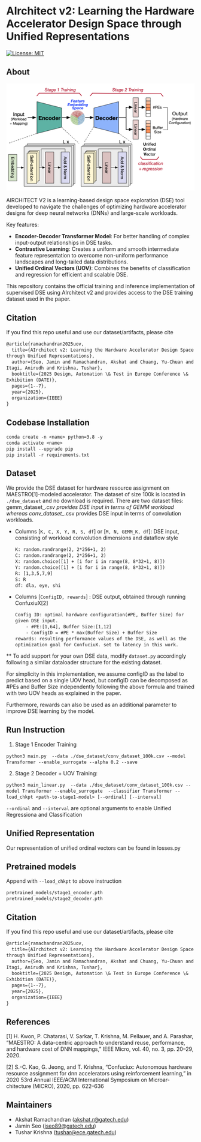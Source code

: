 # AIrchitect v2: Learning the Hardware Accelerator Design Space through Unified Representations
[![License: MIT](https://img.shields.io/badge/License-MIT-yellow.svg)](./LICENSE)

## About
![AIRCHITECT V2 Framework](assets/airchitect_v2.png "Overview of AIRCHITECT V2")

AIRCHITECT V2 is a learning-based design space exploration (DSE) tool developed to navigate the challenges of optimizing hardware accelerator designs for deep neural networks (DNNs) and large-scale workloads.

Key features:
  - **Encoder-Decoder Transformer Model**: For better handling of complex input-output relationships in DSE tasks.
  - **Contrastive Learning**: Creates a uniform and smooth intermediate feature representation to overcome non-uniform performance landscapes and long-tailed data distributions.
  - **Unified Ordinal Vectors (UOV)**: Combines the benefits of classification and regression for efficient and scalable DSE.

This repository contains the official training and inference implementation of supervised DSE using AIrchitect v2 and provides access to the DSE training dataset used in the paper.

## Citation
If you find this repo useful and use our dataset/artifacts, please cite

```
@article{ramachandran2025uov,
  title={AIrchitect v2: Learning the Hardware Accelerator Design Space through Unified Representations},
  author={Seo, Jamin and Ramachandran, Akshat and Chuang, Yu-Chuan and Itagi, Anirudh and Krishna, Tushar},
  booktitle={2025 Design, Automation \& Test in Europe Conference \& Exhibition (DATE)},
  pages={1--7},
  year={2025},
  organization={IEEE}
}
```

## Codebase Installation 

```
conda create -n <name> python=3.8 -y
conda activate <name>
pip install --upgrade pip
pip install -r requirements.txt
```

## Dataset

We provide the DSE dataset for hardware resource assignment on MAESTRO[1]-modeled accelerator.
The dataset of size 100k is located in ```./dse_dataset``` and no download is required. There are two dataset files: gemm_dataset_*.csv provides DSE input in terms of GEMM workload whereas conv_dataset_*.csv provides DSE input in terms of convolution workloads.

- Columns [```K, C, X, Y, R, S, df```] or [```M, N, GEMM_K, df```]: DSE input, consisting of workload convolution dimensions and dataflow style
    ```
    K: random.randrange(2, 2*256+1, 2)
    C: random.randrange(2, 2*256+1, 2)
    X: random.choice([1] + [i for i in range(8, 8*32+1, 8)])
    Y: random.choice([1] + [i for i in range(8, 8*32+1, 8)])
    R: [1,3,5,7,9]
    S: R
    df: dla, eye, shi
    ```


- Columns [```ConfigID, rewards```] : DSE output, obtained through running ConfuxiuX[2]
    ```
    Config ID: optimal hardware configuration(#PE, Buffer Size) for given DSE input. 
        - #PE:[1,64], Buffer Size:[1,12]
        - ConfigID = #PE * max(Buffer Size) + Buffer Size
    rewards: resulting performance values of the DSE, as well as the optimization goal for ConfuciuX. set to latency in this work.
    
    ```


** To add support for your own DSE data, modify ```dataset.py``` accordingly following a similar dataloader structure for the existing dataset.

For simplicity in this implementation, we assume configID as the label to predict based on a single UOV head, but configID can be decomposed as #PEs and Buffer Size independently following the above formula and trained with two UOV heads as explained in the paper.

Furthermore, rewards can also be used as an additional parameter to improve DSE learning by the model.

## Run Instruction 
1. Stage 1 Encoder Training 

```
python3 main.py  --data ./dse_dataset/conv_dataset_100k.csv --model Transformer --enable_surrogate --alpha 0.2 --save
```
2. Stage 2 Decoder + UOV Training:

```
python3 main_linear.py  --data ./dse_dataset/conv_dataset_100k.csv --model Transformer --enable_surrogate  --classifier Transformer --load_chkpt <path-to-stage1-model> [--ordinal] [--interval]
```

```--ordinal``` and ```--interval``` are optional arguments to enable Unified Regressiona and Classification


## Unified Representation
Our representation of unified ordinal vectors can be found in losses.py

## Pretrained models 
Append with ```--load_chkpt``` to above instruction
```
pretrained_models/stage1_encoder.pth
pretrained_models/stage2_decoder.pth
```

## Citation
If you find this repo useful and use our dataset/artifacts, please cite

```
@article{ramachandran2025uov,
  title={AIrchitect v2: Learning the Hardware Accelerator Design Space through Unified Representations},
  author={Seo, Jamin and Ramachandran, Akshat and Chuang, Yu-Chuan and Itagi, Anirudh and Krishna, Tushar},
  booktitle={2025 Design, Automation \& Test in Europe Conference \& Exhibition (DATE)},
  pages={1--7},
  year={2025},
  organization={IEEE}
}
```


## References
[1] H. Kwon, P. Chatarasi, V. Sarkar, T. Krishna, M. Pellauer, and
A. Parashar, “MAESTRO: A data-centric approach to understand reuse,
performance, and hardware cost of DNN mappings,” IEEE Micro, vol. 40,
no. 3, pp. 20–29, 2020.

[2] S.-C. Kao, G. Jeong, and T. Krishna, “Confuciux: Autonomous hardware
resource assignment for dnn accelerators using reinforcement learning,”
in 2020 53rd Annual IEEE/ACM International Symposium on Microar-
chitecture (MICRO), 2020, pp. 622–636

## Maintainers
- Akshat Ramachandran (akshat.r@gatech.edu)
- Jamin Seo (jseo89@gatech.edu)
- Tushar Krishna (tushar@ece.gatech.edu)
